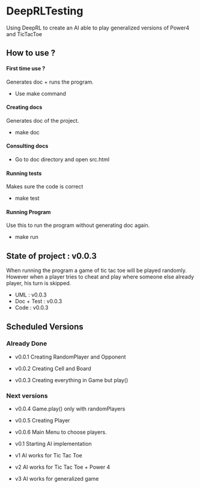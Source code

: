 # DeepRLTesting
Using DeepRL to create an AI able to play generalized versions of Power4 and TicTacToe


## How to use ?


#### First time use ?
Generates doc + runs the program.
- Use make command

#### Creating docs
Generates doc of the project.
- make doc

#### Consulting docs

- Go to doc directory and open src.html


#### Running tests
Makes sure the code is correct
- make test


#### Running Program
Use this to run the program without generating doc again.
- make run



## State of project : v0.0.3


When running the program a game of tic tac toe will be played randomly.
However when a player tries to cheat and play where someone else already player, his turn is skipped.


- UML : v0.0.3
- Doc + Test : v0.0.3
- Code : v0.0.3


## Scheduled Versions

### Already Done

- v0.0.1
Creating RandomPlayer and Opponent

- v0.0.2
Creating Cell and Board

- v0.0.3
Creating everything in Game but play()

### Next versions


- v0.0.4
Game.play() only with randomPlayers

- v0.0.5
Creating Player

- v0.0.6
Main Menu to choose players.


- v0.1
Starting AI implementation

- v1
AI works for Tic Tac Toe

- v2
AI works for Tic Tac Toe + Power 4

- v3
AI works for generalized game
